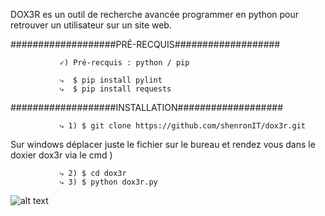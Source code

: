 DOX3R es un outil de recherche avancée programmer en
python pour retrouver un utilisateur sur un site web.

###################PRÉ-RECQUIS###################
               
               ✓) Pré-recquis : python / pip 

               ⤷  $ pip install pylint
               ⤷  $ pip install requests
              
###################INSTALLATION###################

               ⤷ 1) $ git clone https://github.com/shenronIT/dox3r.git  

Sur windows déplacer juste le fichier sur le bureau et rendez vous dans le doxier dox3r via le cmd )

               ⤷ 2) $ cd dox3r
               ⤷ 3) $ python dox3r.py 
               
![alt text](https://github.com/shenronIT/dox3r/blob/main/dox3r.png?raw=true)
               
               
               
               

